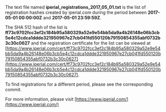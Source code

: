 The text file named **iperial_registrations_2017_05_01.txt** is the list of registration hashes created by iperial.com during the period between **2017-05-01 00:00:00Z** and **2017-05-01 23:59:59Z**.

The SHA 512 hash of the list is **ff73c9702fcc3ef2c184b95a580329a52e9e54bb5da9a4b26148e06b3cb5e4c12cdca1ddde321950967e27cb041fd550120b79150854355abf0732b3c30c0627** and the registration certificate for the list can be viewed at [https://www.iperial.com/cert/ff73c9702fcc3ef2c184b95a580329a52e9e54bb5da9a4b26148e06b3cb5e4c12cdca1ddde321950967e27cb041fd550120b79150854355abf0732b3c30c0627](https://www.iperial.com/cert/ff73c9702fcc3ef2c184b95a580329a52e9e54bb5da9a4b26148e06b3cb5e4c12cdca1ddde321950967e27cb041fd550120b79150854355abf0732b3c30c0627).

To find registrations for a different period, please see the corresponding commit.

For more information, please visit [https://www.iperial.com/](https://www.iperial.com/)
